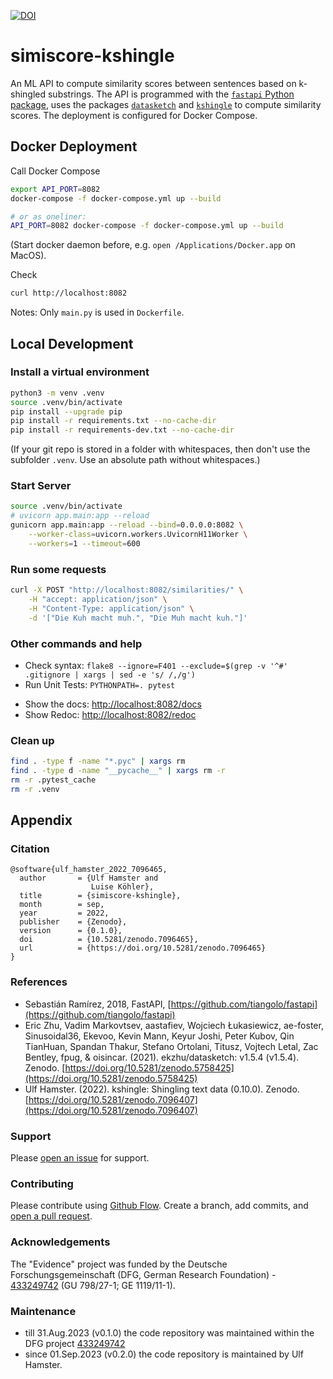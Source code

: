 [![DOI](https://zenodo.org/badge/355463288.svg)](https://zenodo.org/badge/latestdoi/355463288)


# simiscore-kshingle
An ML API to compute similarity scores between sentences based on k-shingled substrings. 
The API is programmed with the [`fastapi` Python package](https://fastapi.tiangolo.com/), 
uses the packages [`datasketch`](http://ekzhu.com/datasketch/index.html) and [`kshingle`](https://github.com/ulf1/kshingle) to compute similarity scores.
The deployment is configured for Docker Compose.


## Docker Deployment
Call Docker Compose

```sh
export API_PORT=8082
docker-compose -f docker-compose.yml up --build

# or as oneliner:
API_PORT=8082 docker-compose -f docker-compose.yml up --build
```

(Start docker daemon before, e.g. `open /Applications/Docker.app` on MacOS).

Check

```sh
curl http://localhost:8082
```

Notes: Only `main.py` is used in `Dockerfile`.



## Local Development

### Install a virtual environment

```sh
python3 -m venv .venv
source .venv/bin/activate
pip install --upgrade pip
pip install -r requirements.txt --no-cache-dir
pip install -r requirements-dev.txt --no-cache-dir
```

(If your git repo is stored in a folder with whitespaces, then don't use the subfolder `.venv`. Use an absolute path without whitespaces.)


### Start Server

```sh
source .venv/bin/activate
# uvicorn app.main:app --reload
gunicorn app.main:app --reload --bind=0.0.0.0:8082 \
    --worker-class=uvicorn.workers.UvicornH11Worker \
    --workers=1 --timeout=600
```

### Run some requests

```sh
curl -X POST "http://localhost:8082/similarities/" \
    -H "accept: application/json" \
    -H "Content-Type: application/json" \
    -d '["Die Kuh macht muh.", "Die Muh macht kuh."]'
```

### Other commands and help
* Check syntax: `flake8 --ignore=F401 --exclude=$(grep -v '^#' .gitignore | xargs | sed -e 's/ /,/g')`
* Run Unit Tests: `PYTHONPATH=. pytest`
- Show the docs: [http://localhost:8082/docs](http://localhost:8082/docs)
- Show Redoc: [http://localhost:8082/redoc](http://localhost:8082/redoc)


### Clean up 
```sh
find . -type f -name "*.pyc" | xargs rm
find . -type d -name "__pycache__" | xargs rm -r
rm -r .pytest_cache
rm -r .venv
```


## Appendix

### Citation

```
@software{ulf_hamster_2022_7096465,
  author       = {Ulf Hamster and
                  Luise Köhler},
  title        = {simiscore-kshingle},
  month        = sep,
  year         = 2022,
  publisher    = {Zenodo},
  version      = {0.1.0},
  doi          = {10.5281/zenodo.7096465},
  url          = {https://doi.org/10.5281/zenodo.7096465}
}
```

### References
- Sebastián Ramírez, 2018, FastAPI, [https://github.com/tiangolo/fastapi](https://github.com/tiangolo/fastapi)
- Eric Zhu, Vadim Markovtsev, aastafiev, Wojciech Łukasiewicz, ae-foster, Sinusoidal36, Ekevoo, Kevin Mann, Keyur Joshi, Peter Kubov, Qin TianHuan, Spandan Thakur, Stefano Ortolani, Titusz, Vojtech Letal, Zac Bentley, fpug, & oisincar. (2021). ekzhu/datasketch: v1.5.4 (v1.5.4). Zenodo. [https://doi.org/10.5281/zenodo.5758425](https://doi.org/10.5281/zenodo.5758425)
- Ulf Hamster. (2022). kshingle: Shingling text data (0.10.0). Zenodo. [https://doi.org/10.5281/zenodo.7096407](https://doi.org/10.5281/zenodo.7096407)

### Support
Please [open an issue](https://github.com/satzbeleg/simiscore-kshingle/issues) for support.


### Contributing
Please contribute using [Github Flow](https://guides.github.com/introduction/flow/). Create a branch, add commits, and [open a pull request](https://github.com/satzbeleg/simiscore-kshingle/compare/).

### Acknowledgements
The "Evidence" project was funded by the Deutsche Forschungsgemeinschaft (DFG, German Research Foundation) - [433249742](https://gepris.dfg.de/gepris/projekt/433249742) (GU 798/27-1; GE 1119/11-1).

### Maintenance
- till 31.Aug.2023 (v0.1.0) the code repository was maintained within the DFG project [433249742](https://gepris.dfg.de/gepris/projekt/433249742)
- since 01.Sep.2023 (v0.2.0) the code repository is maintained by Ulf Hamster.
